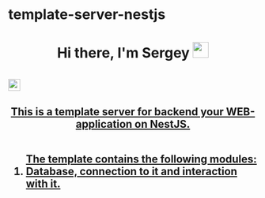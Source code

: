 # template-server-nestjs
<h1 align="center">Hi there, I'm Sergey</a>
  <img src="https://github.com/blackcater/blackcater/raw/main/images/Hi.gif" height="32"/></h1>
<br>
<img src="https://cdn-icons-png.flaticon.com/512/2111/2111710.png" height="24"/><a href="https://t.me/djsbortsov" target="_blank"></h1>
<a href="https://t.me/djsbortsov" target="_blank">
<h2 align="center">This is a template server for backend your WEB-application on NestJS.
<br>
<br>
  
<ol align='left'> The template contains the following modules: 
  <li>Database, connection to it and interaction with it.</li>
</ol>
